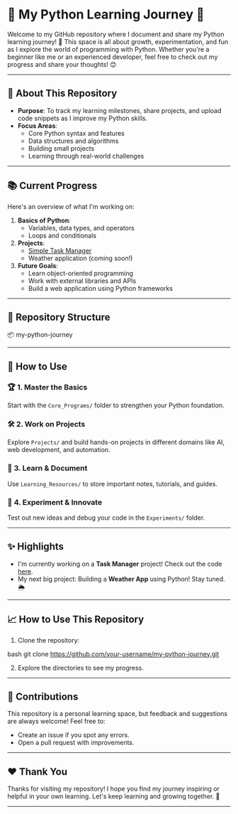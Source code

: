 # 🚀 My Python Learning Journey 🐍

Welcome to my GitHub repository where I document and share my Python learning journey! 🎉 This space is all about growth, experimentation, and fun as I explore the world of programming with Python. Whether you're a beginner like me or an experienced developer, feel free to check out my progress and share your thoughts! 😊

---

## 🌟 About This Repository
- **Purpose**: To track my learning milestones, share projects, and upload code snippets as I improve my Python skills.
- **Focus Areas**:
  - Core Python syntax and features
  - Data structures and algorithms
  - Building small projects
  - Learning through real-world challenges

---

## 📚 Current Progress
Here's an overview of what I'm working on:
1. **Basics of Python**:
   - Variables, data types, and operators
   - Loops and conditionals
2. **Projects**:
   - [Simple Task Manager](path-to-code)
   - Weather application (coming soon!)
3. **Future Goals**:
   - Learn object-oriented programming
   - Work with external libraries and APIs
   - Build a web application using Python frameworks

---

## 📂 Repository Structure
📦 my-python-journey

---

## 📖 How to Use  

### 🏆 **1. Master the Basics**  
Start with the `Core_Programs/` folder to strengthen your Python foundation.  

### 🛠 **2. Work on Projects**  
Explore `Projects/` and build hands-on projects in different domains like AI, web development, and automation.  

### 📖 **3. Learn & Document**  
Use `Learning_Resources/` to store important notes, tutorials, and guides.  

### 🔬 **4. Experiment & Innovate**  
Test out new ideas and debug your code in the `Experiments/` folder.  

---

## ✨ Highlights
- I'm currently working on a **Task Manager** project! Check out the code [here](path-to-task-manager).
- My next big project: Building a **Weather App** using Python! Stay tuned. 🌦️

---

## 📈 How to Use This Repository
1. Clone the repository:
   
bash
   git clone https://github.com/your-username/my-python-journey.git

2. Explore the directories to see my progress.

---

## 🤝 Contributions
This repository is a personal learning space, but feedback and suggestions are always welcome! Feel free to:
- Create an issue if you spot any errors.
- Open a pull request with improvements.

---

## ❤️ Thank You
Thanks for visiting my repository! I hope you find my journey inspiring or helpful in your own learning. Let's keep learning and growing together. 🌟

---
